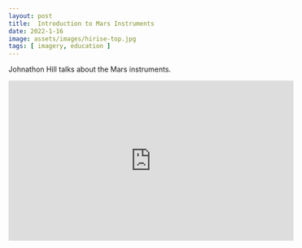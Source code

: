 ```yaml
---
layout: post
title:  Introduction to Mars Instruments
date: 2022-1-16
image: assets/images/hirise-top.jpg
tags: [ imagery, education ]
---
```


Johnathon Hill talks about the Mars instruments.

<div class="img-fluid">
<iframe width="560" height="315" src="https://www.youtube.com/embed/Sx3yPhiZ_L4" title="YouTube video player" frameborder="0" allow="accelerometer; autoplay; clipboard-write; encrypted-media; gyroscope; picture-in-picture" allowfullscreen></iframe>
</div>